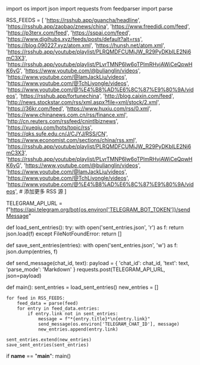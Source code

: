 import os
import json
import requests
from feedparser import parse

RSS_FEEDS = [
    'https://rsshub.app/guancha/headline',
    'https://rsshub.app/zaobao/znews/china',
    'https://www.freedidi.com/feed',
    'https://p3terx.com/feed',
    'https://sspai.com/feed',
    'https://www.digihubs.xyz/feeds/posts/default?alt=rss',
    'https://blog.090227.xyz/atom.xml',
    'https://hunsh.net/atom.xml',
    'https://rsshub.app/youtube/playlist/PLRQMDFCUMjJW_R29PyDKbILE2Nj6mC3X3',
    'https://rsshub.app/youtube/playlist/PLvrTMNP6Iw6oTPlmRHvjAWiCeQpwHK6yG',
    'https://www.youtube.com/@bulianglin/videos',
    'https://www.youtube.com/@IamJackLiu/videos',
    'https://www.youtube.com/@TchLiyongle/videos',
    'https://www.youtube.com/@%E4%B8%AD%E6%8C%87%E9%80%9A/videos',
    'https://rsshub.app/fortunechina',
    'http://blog.caixin.com/feed',    
    'http://news.stockstar.com/rss/xml.aspx?file=xml/stock/2.xml',
    'https://36kr.com/feed',
    'https://www.huxiu.com/rss/0.xml',
    'https://www.chinanews.com.cn/rss/finance.xml',
    'http://cn.reuters.com/rssfeed/cnintlbiznews',
    'https://xueqiu.com/hots/topic/rss',
    'https://qks.sufe.edu.cn/J/CJYJ/RSS/CN',
    'https://www.economist.com/sections/china/rss.xml',
    'https://rsshub.app/youtube/playlist/PLRQMDFCUMjJW_R29PyDKbILE2Nj6mC3X3',
    'https://rsshub.app/youtube/playlist/PLvrTMNP6Iw6oTPlmRHvjAWiCeQpwHK6yG',
    'https://www.youtube.com/@bulianglin/videos',
    'https://www.youtube.com/@IamJackLiu/videos',
    'https://www.youtube.com/@TchLiyongle/videos',
    'https://www.youtube.com/@%E4%B8%AD%E6%8C%87%E9%80%9A/videos',
    # 添加更多 RSS 源
]

TELEGRAM_API_URL = f"https://api.telegram.org/bot{os.environ['TELEGRAM_BOT_TOKEN']}/sendMessage"

def load_sent_entries():
    try:
        with open('sent_entries.json', 'r') as f:
            return json.load(f)
    except FileNotFoundError:
        return []

def save_sent_entries(entries):
    with open('sent_entries.json', 'w') as f:
        json.dump(entries, f)

def send_message(chat_id, text):
    payload = {
        'chat_id': chat_id,
        'text': text,
        'parse_mode': 'Markdown'
    }
    requests.post(TELEGRAM_API_URL, json=payload)

def main():
    sent_entries = load_sent_entries()
    new_entries = []

    for feed in RSS_FEEDS:
        feed_data = parse(feed)
        for entry in feed_data.entries:
            if entry.link not in sent_entries:
                message = f"*{entry.title}*\n{entry.link}"
                send_message(os.environ['TELEGRAM_CHAT_ID'], message)
                new_entries.append(entry.link)

    sent_entries.extend(new_entries)
    save_sent_entries(sent_entries)

if __name__ == "__main__":
    main()
